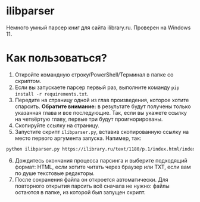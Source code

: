 # ilibparser

Немного умный парсер книг для сайта ilibrary.ru. Проверен на Windows 11.

# Как пользоваться?

1. Откройте командную строку/PowerShell/Терминал в папке со скриптом.
2. Если вы запускаете парсер первый раз, выполните команду `pip install -r requirements.txt`.
3. Передите на страницу одной из глав произведения, которое хотите спарсить. **Обратите внимание:** в результате будут получены только указанная глава и все последующие. Так, если вы укажете ссылку на четвёртую главу, первые три будут проигнорированы.
4. Скопируйте ссылку на страницу.
5. Запустите скрипт `ilibparser.py`, вставив скопированную ссылку на место первого аргумента запуска. Напимер, так:
``` bash
python ilibparser.py https://ilibrary.ru/text/1180/p.1/index.html/index.html
```
6. Дождитесь окончания процесса парсинга и выберите подходящий формат: HTML, если хотите читать через браузер или TXT, если вам по душе текстовые редакторы.
7. После сохранения файла он откроется автоматически. Для повторного открытия парсить всё сначала не нужно: файлы остаются в папке, из которой был запущен скрипт.